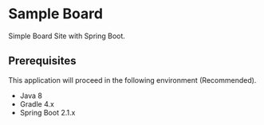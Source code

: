 # Sample Board
Simple Board Site with Spring Boot.

## Prerequisites
This application will proceed in the following environment (Recommended).
- Java 8
- Gradle 4.x
- Spring Boot 2.1.x
